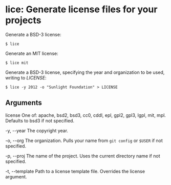 # lice: Generate license files for your projects

Generate a BSD-3 license:

    $ lice

Generate an MIT license:

    $ lice mit

Generate a BSD-3 license, specifying the year and organization to be used, writing to *LICENSE*:

    $ lice -y 2012 -o "Sunlight Foundation" > LICENSE

## Arguments

license
    One of: apache, bsd2, bsd3, cc0, cddl, epl, gpl2, gpl3, lgpl, mit, mpl. Defaults to bsd3 if not specified.

-y, --year
    The copyright year.

-o, --org
    The organization. Pulls your name from `git config` or `$USER` if not specified.

-p, --proj
    The name of the project. Uses the current directory name if not specified.

-t, --template
    Path to a license template file. Overrides the license argument.
